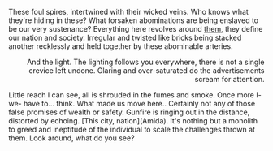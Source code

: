 These foul spires, intertwined with their wicked veins.
Who knows what they're hiding in these? 
What forsaken abominations are being enslaved to be our very sustenance?
Everything here revolves around [them](Numerator), they define our nation and society. 
Irregular and twisted like bricks being stacked another recklessly and held together by these abominable arteries. 
<p align="right">And the light. The lighting follows you everywhere, there is not a single crevice left undone. 
Glaring and over-saturated do the advertisements scream for attention.</p>
Little reach I can see, all is shrouded in the fumes and smoke.
Once more I- we- have to... think. What made us move here.. Certainly not any of those false promises of wealth or safety.
Gunfire is ringing out in the distance, distorted by echoing. 
[This city, nation](Amida). It's nothing but a monolith to greed and ineptitude of the individual to scale the challenges thrown at them. 
Look around, what do you see?